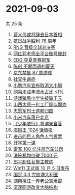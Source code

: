 # 2021-09-03

共 25 条

<!-- BEGIN ZHIHUSEARCH -->
<!-- 最后更新时间 Fri Sep 03 2021 21:15:39 GMT+0800 (China Standard Time) -->
1. [菅义伟或将辞去日本首相](https://www.zhihu.com/search?q=菅义伟)
1. [抗日战争胜利 76 周年](https://www.zhihu.com/search?q=抗日战争胜利)
1. [RNG 晋级全球总决赛](https://www.zhihu.com/search?q=RNG)
1. [网红郭老师全平台账号被封](https://www.zhihu.com/search?q=郭老师)
1. [EDG 夺夏季赛冠军](https://www.zhihu.com/search?q=EDG)
1. [陈创 不期而遇的夏天](https://www.zhihu.com/search?q=不期而遇的夏天)
1. [京东禁售 87 款游戏](https://www.zhihu.com/search?q=禁售游戏)
1. [社交牛逼症](https://www.zhihu.com/search?q=社交牛逼症)
1. [小鹏汽车宣布取消大小周](https://www.zhihu.com/search?q=小鹏汽车)
1. [网易未成年流水占比 <1%](https://www.zhihu.com/search?q=网易游戏)
1. [游戏骗局小学生被骗千元](https://www.zhihu.com/search?q=游戏骗局)
1. [山西太原一化工厂疑似爆炸](https://www.zhihu.com/search?q=太原化工厂)
1. [志愿军烈士遗骸归国](https://www.zhihu.com/search?q=志愿军)
1. [小米汽车落户北京](https://www.zhihu.com/search?q=小米汽车总部)
1. [《少年歌行》导演亲自答](https://www.zhihu.com/search?q=少年歌行)
1. [海贼王 1024 话情报](https://www.zhihu.com/search?q=海贼王)
1. [进击的巨人角色人气投票](https://www.zhihu.com/search?q=进击的巨人)
1. [开学第一课](https://www.zhihu.com/search?q=开学第一课)
1. [雷军 100 亿注册汽车公司](https://www.zhihu.com/search?q=小米汽车)
1. [洗碗机均价破 7000 元](https://www.zhihu.com/search?q=洗碗机)
1. [郎平卸任女排主教练](https://www.zhihu.com/search?q=郎平)
1. [Win11 正式版 10 月 5 日发布](https://www.zhihu.com/search?q=Windows11)
1. [国足 0:3 完败澳大利亚](https://www.zhihu.com/search?q=中国男足)
1. [湖南桃江一养老公寓爆雷](https://www.zhihu.com/search?q=湖南桃江)
1. [沉迷网游改变大脑结构](https://www.zhihu.com/search?q=大脑结构)
<!-- END ZHIHUSEARCH -->
